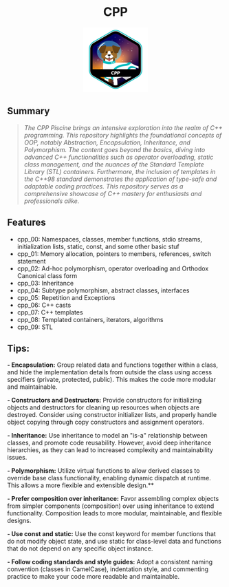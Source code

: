 <h1 align="center">
	CPP
</h1>

<p align="center">
    <img src="https://github.com/guiribei/guiribei/blob/main/42_badges/cppe.png" />
</p>

## Summary
> <i>The CPP Piscine brings an intensive exploration into the realm of C++ programming. This repository highlights the foundational concepts of OOP, notably Abstraction, Encapsulation, Inheritance, and Polymorphism. The content goes beyond the basics, diving into advanced C++ functionalities such as operator overloading, static class management, and the nuances of the Standard Template Library (STL) containers. Furthermore, the inclusion of templates in the C++98 standard demonstrates the application of type-safe and adaptable coding practices. This repository serves as a comprehensive showcase of C++ mastery for enthusiasts and professionals alike.</i>


## Features

- cpp_00: Namespaces, classes, member functions, stdio streams, initialization lists, static, const, and some other basic stuf
- cpp_01: Memory allocation, pointers to members, references, switch statement
- cpp_02: Ad-hoc polymorphism, operator overloading and Orthodox Canonical class form
- cpp_03: Inheritance
- cpp_04: Subtype polymorphism, abstract classes, interfaces
- cpp_05: Repetition and Exceptions
- cpp_06: C++ casts
- cpp_07: C++ templates
- cpp_08: Templated containers, iterators, algorithms
- cpp_09: STL

## Tips:

**- Encapsulation:** Group related data and functions together within a class, and hide the implementation details from outside the class using access specifiers (private, protected, public). This makes the code more modular and maintainable.

**- Constructors and Destructors:** Provide constructors for initializing objects and destructors for cleaning up resources when objects are destroyed. Consider using constructor initializer lists, and properly handle object copying through copy constructors and assignment operators.

**- Inheritance:** Use inheritance to model an "is-a" relationship between classes, and promote code reusability. However, avoid deep inheritance hierarchies, as they can lead to increased complexity and maintainability issues.

**- Polymorphism:** Utilize virtual functions to allow derived classes to override base class functionality, enabling dynamic dispatch at runtime. This allows a more flexible and extensible design.**

**- Prefer composition over inheritance:** Favor assembling complex objects from simpler components (composition) over using inheritance to extend functionality. Composition leads to more modular, maintainable, and flexible designs.

**- Use const and static:** Use the const keyword for member functions that do not modify object state, and use static for class-level data and functions that do not depend on any specific object instance.

**- Follow coding standards and style guides:** Adopt a consistent naming convention (classes in CamelCase), indentation style, and commenting practice to make your code more readable and maintainable.
